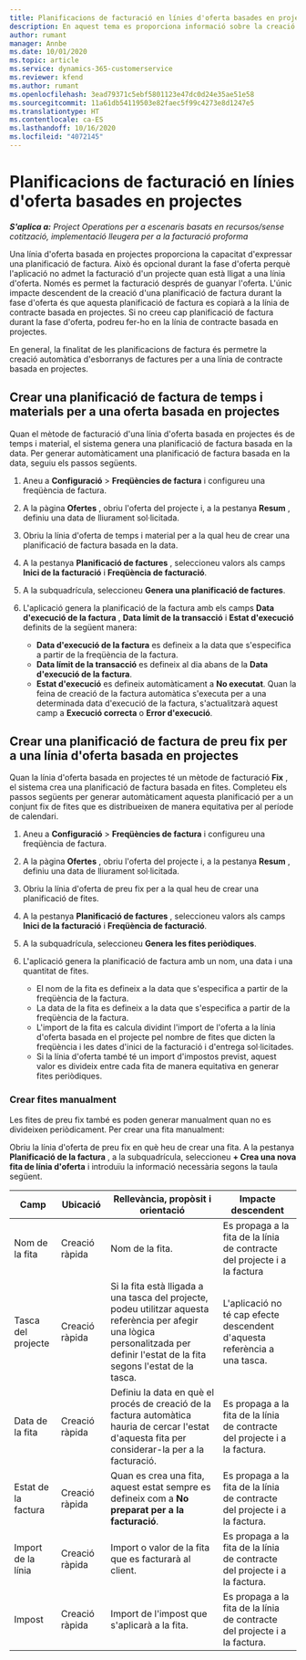 ```yaml
---
title: Planificacions de facturació en línies d'oferta basades en projectes
description: En aquest tema es proporciona informació sobre la creació e planificacions i fites de facturació per a línies d'oferta.
author: rumant
manager: Annbe
ms.date: 10/01/2020
ms.topic: article
ms.service: dynamics-365-customerservice
ms.reviewer: kfend
ms.author: rumant
ms.openlocfilehash: 3ead79371c5ebf5801123e47dc0d24e35ae51e58
ms.sourcegitcommit: 11a61db54119503e82faec5f99c4273e8d1247e5
ms.translationtype: HT
ms.contentlocale: ca-ES
ms.lasthandoff: 10/16/2020
ms.locfileid: "4072145"
---
```

# <a name="invoice-schedules-on-project-based-quote-lines"></a>Planificacions de facturació en línies d'oferta basades en projectes

_**S'aplica a:** Project Operations per a escenaris basats en recursos/sense cotització, implementació lleugera per a la facturació proforma_

Una línia d'oferta basada en projectes proporciona la capacitat d'expressar una planificació de factura. Això és opcional durant la fase d'oferta perquè l'aplicació no admet la facturació d'un projecte quan està lligat a una línia d'oferta. Només es permet la facturació després de guanyar l'oferta. L'únic impacte descendent de la creació d'una planificació de factura durant la fase d'oferta és que aquesta planificació de factura es copiarà a la línia de contracte basada en projectes. Si no creeu cap planificació de factura durant la fase d'oferta, podreu fer-ho en la línia de contracte basada en projectes.

En general, la finalitat de les planificacions de factura és permetre la creació automàtica d'esborranys de factures per a una línia de contracte basada en projectes. 

## <a name="create-a-time-and-material-invoice-schedule-for-a-project-based-quote-line"></a>Crear una planificació de factura de temps i materials per a una oferta basada en projectes

Quan el mètode de facturació d'una línia d'oferta basada en projectes és de temps i material, el sistema genera una planificació de factura basada en la data. Per generar automàticament una planificació de factura basada en la data, seguiu els passos següents.

1. Aneu a **Configuració** > **Freqüències de factura** i configureu una freqüència de factura.
2. A la pàgina **Ofertes** , obriu l'oferta del projecte i, a la pestanya **Resum** , definiu una data de lliurament sol·licitada.
3. Obriu la línia d'oferta de temps i material per a la qual heu de crear una planificació de factura basada en la data. 
4. A la pestanya **Planificació de factures** , seleccioneu valors als camps **Inici de la facturació** i **Freqüència de facturació**. 
5. A la subquadrícula, seleccioneu **Genera una planificació de factures**.
6. L'aplicació genera la planificació de la factura amb els camps **Data d'execució de la factura** , **Data límit de la transacció** i **Estat d'execució** definits de la següent manera:

    - **Data d'execució de la factura** es defineix a la data que s'especifica a partir de la freqüència de la factura.
    - **Data límit de la transacció** es defineix al dia abans de la **Data d'execució de la factura**.
    - **Estat d'execució** es defineix automàticament a **No executat**. Quan la feina de creació de la factura automàtica s'executa per a una determinada data d'execució de la factura, s'actualitzarà aquest camp a **Execució correcta** o **Error d'execució**.

## <a name="create-a-fixed-price-invoice-schedule-for-a-project-based-quote-line"></a>Crear una planificació de factura de preu fix per a una línia d'oferta basada en projectes

Quan la línia d'oferta basada en projectes té un mètode de facturació **Fix** , el sistema crea una planificació de factura basada en fites. Completeu els passos següents per generar automàticament aquesta planificació per a un conjunt fix de fites que es distribueixen de manera equitativa per al període de calendari.

1. Aneu a **Configuració** > **Freqüències de factura** i configureu una freqüència de factura.
2. A la pàgina **Ofertes** , obriu l'oferta del projecte i, a la pestanya **Resum** , definiu una data de lliurament sol·licitada.
3. Obriu la línia d'oferta de preu fix per a la qual heu de crear una planificació de fites. 
4. A la pestanya **Planificació de factures** , seleccioneu valors als camps **Inici de la facturació** i **Freqüència de facturació**. 
5. A la subquadrícula, seleccioneu **Genera les fites periòdiques**.
6. L'aplicació genera la planificació de factura amb un nom, una data i una quantitat de fites.

    - El nom de la fita es defineix a la data que s'especifica a partir de la freqüència de la factura.
    - La data de la fita es defineix a la data que s'especifica a partir de la freqüència de la factura.
    - L'import de la fita es calcula dividint l'import de l'oferta a la línia d'oferta basada en el projecte pel nombre de fites que dicten la freqüència i les dates d'inici de la facturació i d'entrega sol·licitades.
    - Si la línia d'oferta també té un import d'impostos previst, aquest valor es divideix entre cada fita de manera equitativa en generar fites periòdiques.

### <a name="manually-create-milestones"></a>Crear fites manualment

Les fites de preu fix també es poden generar manualment quan no es divideixen periòdicament. Per crear una fita manualment:

Obriu la línia d'oferta de preu fix en què heu de crear una fita. A la pestanya **Planificació de la factura** , a la subquadrícula, seleccioneu **+ Crea una nova fita de línia d'oferta** i introduïu la informació necessària segons la taula següent.

| **Camp** | **Ubicació** | **Rellevància, propòsit i orientació** | **Impacte descendent** |
| --- | --- | --- | --- |
| Nom de la fita | Creació ràpida | Nom de la fita. | Es propaga a la fita de la línia de contracte del projecte i a la factura |
| Tasca del projecte | Creació ràpida | Si la fita està lligada a una tasca del projecte, podeu utilitzar aquesta referència per afegir una lògica personalitzada per definir l'estat de la fita segons l'estat de la tasca. | L'aplicació no té cap efecte descendent d'aquesta referència a una tasca. |
| Data de la fita | Creació ràpida | Definiu la data en què el procés de creació de la factura automàtica hauria de cercar l'estat d'aquesta fita per considerar-la per a la facturació. | Es propaga a la fita de la línia de contracte del projecte i a la factura. |
| Estat de la factura | Creació ràpida | Quan es crea una fita, aquest estat sempre es defineix com a **No preparat per a la facturació**. | Es propaga a la fita de la línia de contracte del projecte i a la factura. |
| Import de la línia | Creació ràpida | Import o valor de la fita que es facturarà al client. | Es propaga a la fita de la línia de contracte del projecte i a la factura. |
| Impost | Creació ràpida | Import de l'impost que s'aplicarà a la fita. | Es propaga a la fita de la línia de contracte del projecte i a la factura. |
